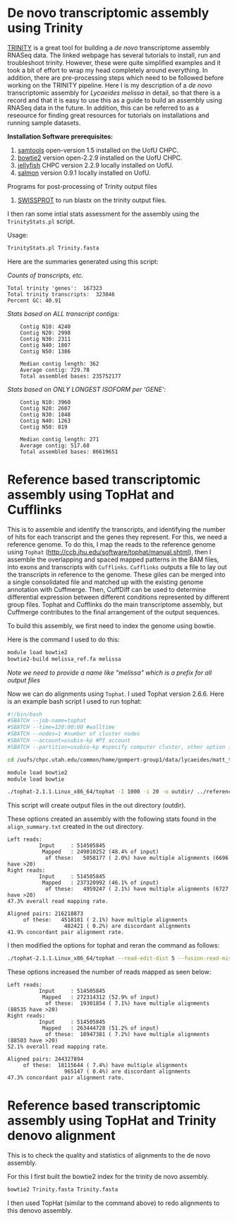 # De novo transcriptomic assembly using Trinity
[TRINITY](https://github.com/trinityrnaseq/trinityrnaseq/wiki) is a great tool for building a *de novo* transcriptome assembly RNASeq data. The linked webpage has several tutorials to install, run and troubleshoot trinity. However, these were quite simplified examples and it took a bit of effort to wrap my head completely around everything. In addition, there are pre-processing steps which need to be followed before working on the TRINITY pipeline. Here I is my description of a *de novo* transcriptomic assembly for *Lycaeides melissa* in detail, so that there is a record and that it is easy to use this as a guide to build an assembly using RNASeq data in the future. In addition, this can be referred to as a reseource for finding great resources for tutorials on installations and running sample datasets. 

**Installation Software prerequisites:**
1. [samtools](http://samtools.sourceforge.net/) open-version 1.5 installed on the UofU CHPC. 
2. [bowtie2](http://bowtie-bio.sourceforge.net/bowtie2/index.shtml) version open-2.2.9 installed on the UofU CHPC.
2. [jellyfish](http://www.genome.umd.edu/jellyfish.html) CHPC version 2.2.9 locally installed on UofU.
3. [salmon](https://salmon.readthedocs.io/en/latest/salmon.html) version 0.9.1 locally installed on UofU.

Programs for post-processing of Trinity output files
1. [SWISSPROT](https://www.uniprot.org/) to run blastx on the trinity output files.

I then ran some intial stats assessment for the assembly using the `TrinityStats.pl` script.

Usage:
```bash
TrinityStats.pl Trinity.fasta
```
Here are the summaries generated using this script:

*Counts of transcripts, etc.*

~~~
Total trinity 'genes':	167323
Total trinity transcripts:	323046
Percent GC: 40.91

~~~

*Stats based on ALL transcript contigs:*

~~~
	Contig N10: 4240
	Contig N20: 2998
	Contig N30: 2311
	Contig N40: 1807
	Contig N50: 1386

	Median contig length: 362
	Average contig: 729.78
	Total assembled bases: 235752177

~~~

*Stats based on ONLY LONGEST ISOFORM per 'GENE':*

~~~
	Contig N10: 3960
	Contig N20: 2607
	Contig N30: 1848
	Contig N40: 1263
	Contig N50: 819

	Median contig length: 271
	Average contig: 517.68
	Total assembled bases: 86619651

~~~

# Reference based transcriptomic assembly using TopHat and Cufflinks
This is to assemble and identify the transcripts, and identifying the number of hits for each transcript and the genes they represent. For this, we need a reference genome. To do this, I map the reads to the reference genome using `Tophat` (http://ccb.jhu.edu/software/tophat/manual.shtml), then I assemble the overlapping and spaced mapped patterns in the BAM files, into exons and transcripts with `Cufflinks`. `Cufflinks` outputs a file to lay out the transcripts in reference to the genome. These giles can be merged into a single consolidated file and matched up with the existing genome annotation with Cuffmerge. Then, CuffDiff can be used to determine differential expression between different conditions represented by different group files. Tophat and Cufflinks do the main transcriptome assembly, but Cuffmerge contributes to the final arrangement of the output sequences.

To build this assembly, we first need to index the genome using bowtie. 

Here is the command I used to do this:

```bash
module load bowtie2
bowtie2-build melissa_ref.fa melissa
```
*Note we need to provide a name like "melissa" which is a prefix for all output files*

Now we can do alignments using `Tophat`. I used Tophat version 2.6.6. Here is an example bash script I used to run tophat:

```bash
#!/bin/bash
#SBATCH --job-name=tophat
#SBATCH --time=120:00:00 #walltime
#SBATCH --nodes=1 #number of cluster nodes
#SBATCH --account=usubio-kp #PI account
#SBATCH --partition=usubio-kp #specify computer cluster, other option is kinspeak

cd /uufs/chpc.utah.edu/common/home/gompert-group1/data/lycaeides/matt_transcriptome/tophat/

module load bowtie2
module load bowtie

./tophat-2.1.1.Linux_x86_64/tophat -I 1000 -i 20 -o outdir/ ../reference/melissa ../trim_galore/KS001_S71_L008_R1_001_val_1.fq,../trim_galore/KS002_S72_L008_R1_001_val_1.fq,../trim_galore/KS003_S73_L008_R1_001_val_1.fq,../trim_galore/KS001_S71_L008_R2_001_val_2.fq,../trim_galore/KS002_S72_L008_R2_001_val_2.fq,../trim_galore/KS003_S73_L008_R2_001_val_2.fq
```
This script will create output files in the out directory (outdir).

These options created an assembly with the following stats found in the `align_summary.txt` created in the out directory.

~~~
Left reads:
          Input     : 514505845
           Mapped   : 249010252 (48.4% of input)
            of these:   5058177 ( 2.0%) have multiple alignments (6696 have >20)
Right reads:
          Input     : 514505845
           Mapped   : 237320992 (46.1% of input)
            of these:   4959247 ( 2.1%) have multiple alignments (6727 have >20)
47.3% overall read mapping rate.

Aligned pairs: 216218873
     of these:   4518181 ( 2.1%) have multiple alignments
                  482421 ( 0.2%) are discordant alignments
41.9% concordant pair alignment rate.
~~~

I then modified the options for tophat and reran the command as follows:

```bash
./tophat-2.1.1.Linux_x86_64/tophat --read-edit-dist 5 --fusion-read-mismatches 3 --segment-mismatches 3 --read-mismatches 4 --read-gap-length 4 --read-realign-edit-dist 0 -p 10 -I 1000 -i 20 -o outdir1/ ../reference/melissa ../trim_galore/KS001_S71_L008_R1_001_val_1.fq,../trim_galore/KS002_S72_L008_R1_001_val_1.fq,../trim_galore/KS003_S73_L008_R1_001_val_1.fq,../trim_galore/KS001_S71_L008_R2_001_val_2.fq,../trim_galore/KS002_S72_L008_R2_001_val_2.fq,../trim_galore/KS003_S73_L008_R2_001_val_2.fq
```
These options increased the number of reads mapped as seen below:

~~~
Left reads:
          Input     : 514505845
           Mapped   : 272314312 (52.9% of input)
            of these:  19301854 ( 7.1%) have multiple alignments (88535 have >20)
Right reads:
          Input     : 514505845
           Mapped   : 263444728 (51.2% of input)
            of these:  18947381 ( 7.2%) have multiple alignments (88503 have >20)
52.1% overall read mapping rate.

Aligned pairs: 244327894
     of these:  18115644 ( 7.4%) have multiple alignments
                  965147 ( 0.4%) are discordant alignments
47.3% concordant pair alignment rate.
~~~

# Reference based transcriptomic assembly using TopHat and Trinity denovo alignment
This is to check the quality and statistics of alignments to the de novo assembly. 

For this I first built the bowtie2 index for the trinity de novo assembly.

```bash
bowtie2 Trinity.fasta Trinity.fasta
```
I then used TopHat (similar to the command above) to redo alignments to this denovo assembly.


